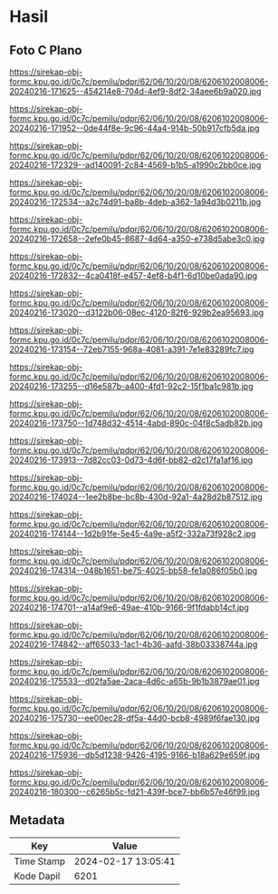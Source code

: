 # Hasil

## Foto C Plano

https://sirekap-obj-formc.kpu.go.id/0c7c/pemilu/pdpr/62/06/10/20/08/6206102008006-20240216-171625--454214e8-704d-4ef9-8df2-34aee6b9a020.jpg

https://sirekap-obj-formc.kpu.go.id/0c7c/pemilu/pdpr/62/06/10/20/08/6206102008006-20240216-171952--0de44f8e-9c96-44a4-914b-50b917cfb5da.jpg

https://sirekap-obj-formc.kpu.go.id/0c7c/pemilu/pdpr/62/06/10/20/08/6206102008006-20240216-172329--ad140091-2c84-4569-b1b5-a1990c2bb0ce.jpg

https://sirekap-obj-formc.kpu.go.id/0c7c/pemilu/pdpr/62/06/10/20/08/6206102008006-20240216-172534--a2c74d91-ba8b-4deb-a362-1a94d3b0211b.jpg

https://sirekap-obj-formc.kpu.go.id/0c7c/pemilu/pdpr/62/06/10/20/08/6206102008006-20240216-172658--2efe0b45-8687-4d64-a350-e738d5abe3c0.jpg

https://sirekap-obj-formc.kpu.go.id/0c7c/pemilu/pdpr/62/06/10/20/08/6206102008006-20240216-172832--4ca0418f-e457-4ef8-b4f1-6d10be0ada90.jpg

https://sirekap-obj-formc.kpu.go.id/0c7c/pemilu/pdpr/62/06/10/20/08/6206102008006-20240216-173020--d3122b06-08ec-4120-82f6-929b2ea95693.jpg

https://sirekap-obj-formc.kpu.go.id/0c7c/pemilu/pdpr/62/06/10/20/08/6206102008006-20240216-173154--72eb7155-968a-4081-a391-7e1e83289fc7.jpg

https://sirekap-obj-formc.kpu.go.id/0c7c/pemilu/pdpr/62/06/10/20/08/6206102008006-20240216-173255--d16e587b-a400-4fd1-92c2-15f1ba1c981b.jpg

https://sirekap-obj-formc.kpu.go.id/0c7c/pemilu/pdpr/62/06/10/20/08/6206102008006-20240216-173750--1d748d32-4514-4abd-890c-04f8c5adb82b.jpg

https://sirekap-obj-formc.kpu.go.id/0c7c/pemilu/pdpr/62/06/10/20/08/6206102008006-20240216-173913--7d82cc03-0d73-4d6f-bb82-d2c17fa1af16.jpg

https://sirekap-obj-formc.kpu.go.id/0c7c/pemilu/pdpr/62/06/10/20/08/6206102008006-20240216-174024--1ee2b8be-bc8b-430d-92a1-4a28d2b87512.jpg

https://sirekap-obj-formc.kpu.go.id/0c7c/pemilu/pdpr/62/06/10/20/08/6206102008006-20240216-174144--1d2b91fe-5e45-4a9e-a5f2-332a73f928c2.jpg

https://sirekap-obj-formc.kpu.go.id/0c7c/pemilu/pdpr/62/06/10/20/08/6206102008006-20240216-174314--048b1651-be75-4025-bb58-fe1a086f05b0.jpg

https://sirekap-obj-formc.kpu.go.id/0c7c/pemilu/pdpr/62/06/10/20/08/6206102008006-20240216-174701--a14af9e6-49ae-410b-9166-9f1fdabb14cf.jpg

https://sirekap-obj-formc.kpu.go.id/0c7c/pemilu/pdpr/62/06/10/20/08/6206102008006-20240216-174842--aff65033-1ac1-4b36-aafd-38b03338744a.jpg

https://sirekap-obj-formc.kpu.go.id/0c7c/pemilu/pdpr/62/06/10/20/08/6206102008006-20240216-175533--d02fa5ae-2aca-4d6c-a65b-9b1b3879ae01.jpg

https://sirekap-obj-formc.kpu.go.id/0c7c/pemilu/pdpr/62/06/10/20/08/6206102008006-20240216-175730--ee00ec28-df5a-44d0-bcb8-4989f6fae130.jpg

https://sirekap-obj-formc.kpu.go.id/0c7c/pemilu/pdpr/62/06/10/20/08/6206102008006-20240216-175936--db5d1238-9426-4195-9166-b18a629e659f.jpg

https://sirekap-obj-formc.kpu.go.id/0c7c/pemilu/pdpr/62/06/10/20/08/6206102008006-20240216-180300--c6265b5c-fd21-439f-bce7-bb6b57e46f99.jpg


## Metadata

| Key        | Value               |
| ---------- | ------------------- |
| Time Stamp | 2024-02-17 13:05:41 |
| Kode Dapil | 6201                |



